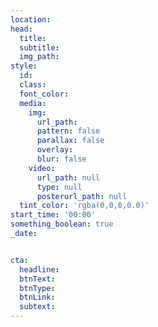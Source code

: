 ```yaml
---
location:
head:
  title:
  subtitle:
  img_path:
style:
  id:
  class:
  font_color:
  media:
    img:
      url_path:
      pattern: false
      parallax: false
      overlay:
      blur: false
    video:
      url_path: null
      type: null  
      posterurl_path: null  
  tint_color: 'rgba(0,0,0,0.0)'
start_time: '00:00'
something_boolean: true
_date: 


cta:
  headline:
  btnText:
  btnType:
  btnLink:
  subtext:
---
```

